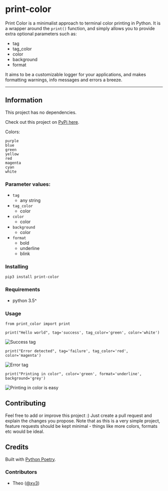 # print-color

Print Color is a minimalist approach to terminal color printing in Python. It is a wrapper around the `print()` function, and simply allows you to provide extra optional parameters such as:
- tag
- tag_color
- color
- background
- format

It aims to be a customizable logger for your applications, and makes formatting warnings, info messages and errors a breeze.

---

## Information

This project has no dependencies.

Check out this project on [PyPi here](https://pypi.org/project/print-color/).

Colors:
```
purple
blue
green
yellow
red
magenta
cyan
white
```

### Parameter values:

- `tag`
    - any string
- `tag_color`
    - color
- `color`
    - color
- `background`
    - color
- `format`
    - bold
    - underline
    - blink

### Installing

```
pip3 install print-color
```

### Requirements

- python 3.5^

### Usage

```
from print_color import print

print("Hello world", tag='success', tag_color='green', color='white')
```

![Success tag](https://i.imgur.com/qmeYTkR.png)

```
print("Error detected", tag='failure', tag_color='red', color='magenta')
```

![Error tag](https://i.imgur.com/dksa03u.png)

```
print("Printing in color", color='green', format='underline', background='grey')
```

![Printing in color is easy](https://i.imgur.com/3sUTi8z.png)


## Contributing

Feel free to add or improve this project :) Just create a pull request and explain the changes you propose.
Note that as this is a very simple project, feature requests should be kept minimal - things like more colors, formats etc would be ideal.

## Credits

Built with [Python Poetry](https://python-poetry.org/).

### Contributors

- Theo ([@xy3](https://github.com/xy3))


